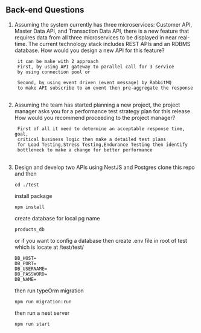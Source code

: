 ## Back-end Questions
1. Assuming the system currently has three microservices: Customer API, Master Data API, 
and Transaction Data API, there is a new feature that requires data from all three 
microservices to be displayed in near real-time. The current technology stack includes 
REST APIs and an RDBMS database. How would you design a new API for this feature?

        it can be make with 2 approach 
        First, by using API gateway to parallel call for 3 service
        by using connection pool or
   
        Second, by using event driven (event message) by RabbitMQ
        to make API subscribe to an event then pre-aggregate the response
##
2. Assuming the team has started planning a new project, the project manager asks you for a 
performance test strategy plan for this release. How would you recommend proceeding to 
the project manager?

        First of all it need to determine an acceptable response time, goal,
        critical business logic then make a detailed test plans 
        for Load Testing,Stress Testing,Endurance Testing then identify
        bottleneck to make a change for better performance 
##
3. Design and develop two APIs using NestJS and Postgres
      clone this repo and then

       cd ./test

    install package

       npm install

    create database for local pg name

       products_db

   or if you want to config a database then create .env file in root of test which is locate at /test/test/

       DB_HOST=
       DB_PORT=
       DB_USERNAME=
       DB_PASSWORD=
       DB_NAME=

   then run typeOrm migration

       npm run migration:run

   then run a nest server

       npm run start 
        
   

##
